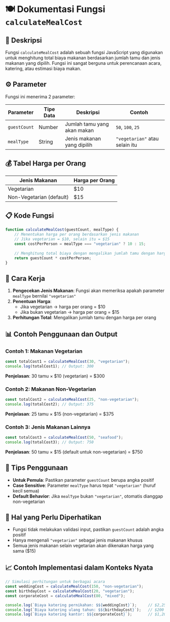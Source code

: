 # 🍽️ Dokumentasi Fungsi `calculateMealCost`

## 📝 Deskripsi

Fungsi `calculateMealCost` adalah sebuah fungsi JavaScript yang digunakan untuk menghitung total biaya makanan berdasarkan jumlah tamu dan jenis makanan yang dipilih. Fungsi ini sangat berguna untuk perencanaan acara, katering, atau estimasi biaya makan.

## ⚙️ Parameter

Fungsi ini menerima 2 parameter:

| Parameter | Tipe Data | Deskripsi | Contoh |
|-----------|-----------|-----------|---------|
| `guestCount` | Number | Jumlah tamu yang akan makan | `50`, `100`, `25` |
| `mealType` | String | Jenis makanan yang dipilih | `"vegetarian"` atau selain itu |

## 💰 Tabel Harga per Orang

| Jenis Makanan | Harga per Orang |
|---------------|-----------------|
| Vegetarian | $10 |
| Non-Vegetarian (default) | $15 |

## 📋 Kode Fungsi

```javascript
function calculateMealCost(guestCount, mealType) {
    // Menentukan harga per orang berdasarkan jenis makanan
    // Jika vegetarian = $10, selain itu = $15
    const costPerPerson = mealType === "vegetarian" ? 10 : 15;
    
    // Menghitung total biaya dengan mengalikan jumlah tamu dengan harga per orang
    return guestCount * costPerPerson;
}
```

## 🔄 Cara Kerja

1. **Pengecekan Jenis Makanan**: Fungsi akan memeriksa apakah parameter `mealType` bernilai `"vegetarian"`
2. **Penentuan Harga**: 
   - Jika vegetarian → harga per orang = $10
   - Jika bukan vegetarian → harga per orang = $15
3. **Perhitungan Total**: Mengalikan jumlah tamu dengan harga per orang

## 📊 Contoh Penggunaan dan Output

### Contoh 1: Makanan Vegetarian
```javascript
const totalCost1 = calculateMealCost(30, "vegetarian");
console.log(totalCost1); // Output: 300
```
**Penjelasan**: 30 tamu × $10 (vegetarian) = $300

### Contoh 2: Makanan Non-Vegetarian
```javascript
const totalCost2 = calculateMealCost(25, "non-vegetarian");
console.log(totalCost2); // Output: 375
```
**Penjelasan**: 25 tamu × $15 (non-vegetarian) = $375

### Contoh 3: Jenis Makanan Lainnya
```javascript
const totalCost3 = calculateMealCost(50, "seafood");
console.log(totalCost3); // Output: 750
```
**Penjelasan**: 50 tamu × $15 (default untuk non-vegetarian) = $750

## 🎯 Tips Penggunaan

- **Untuk Pemula**: Pastikan parameter `guestCount` berupa angka positif
- **Case Sensitive**: Parameter `mealType` harus tepat `"vegetarian"` (huruf kecil semua)
- **Default Behavior**: Jika `mealType` bukan `"vegetarian"`, otomatis dianggap non-vegetarian

## 🚨 Hal yang Perlu Diperhatikan

- Fungsi tidak melakukan validasi input, pastikan `guestCount` adalah angka positif
- Hanya mengenali `"vegetarian"` sebagai jenis makanan khusus
- Semua jenis makanan selain vegetarian akan dikenakan harga yang sama ($15)

## 📈 Contoh Implementasi dalam Konteks Nyata

```javascript
// Simulasi perhitungan untuk berbagai acara
const weddingCost = calculateMealCost(150, "non-vegetarian");
const birthdayCost = calculateMealCost(20, "vegetarian");
const corporateCost = calculateMealCost(80, "mixed");

console.log(`Biaya katering pernikahan: $${weddingCost}`);     // $2,250
console.log(`Biaya katering ulang tahun: $${birthdayCost}`);   // $200
console.log(`Biaya katering kantor: $${corporateCost}`);       // $1,200
```
